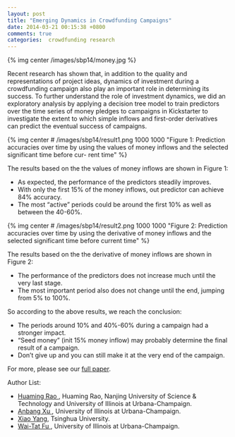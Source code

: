 ```yaml
---
layout: post
title: "Emerging Dynamics in Crowdfunding Campaigns"
date: 2014-03-21 00:15:38 +0800
comments: true
categories:  crowdfunding research
---
```


{% img center /images/sbp14/money.jpg %}

Recent research has shown that, in addition to the quality and representations of project ideas, dynamics of investment during a crowdfunding campaign also play an important role in determining its success.  To further understand the role of investment dynamics, we did an exploratory analysis by applying a decision tree model to train predictors over the time series of money pledges to campaigns in Kickstarter to investigate the extent to which simple inflows and first-order derivatives can predict the eventual success of campaigns.  

<!--more-->

{% img center # /images/sbp14/result1.png 1000 1000 "Figure 1: Prediction accuracies over time by using the values of money inflows and the selected significant time before cur- rent time" %}

The results based on the  the values of money inflows are shown in Figure 1:

* As expected, the performance of the predictors steadily improves.
* With only the first 15% of the money inflows, out predictor can achieve 84% accuracy.
* The most “active” periods could be around the first 10% as well as between the 40-60%.

{% img center # /images/sbp14/result2.png 1000 1000 "Figure 2: Prediction accuracies over time by using the derivative of money inflows and the selected significant time before current time" %}

The results based on the the derivative of money inflows are shown in Figure 2:

* The performance of the predictors does not increase much until the very last stage.
* The most important period also does not change until the end, jumping from 5% to 100%.

So according to the above results, we reach the conclusion:

* The periods around 10% and 40%-60% during a campaign had a stronger impact.
* “Seed money” (init 15% money inflow) may probably determine the final result of a campaign.
* Don’t give up and you can still make it at the very end of the campaign.

For more, please see our [full paper](http://link.springer.com/chapter/10.1007/978-3-319-05579-4_41).

Author List:

* [ Huaming Rao ](http://web.engr.illinois.edu/~huamingr/), Huaming Rao, Nanjing University of Science & Technology and University of Illinois at Urbana-Champaign.
* [ Anbang Xu ](http://web.engr.illinois.edu/~xu26/), University of Illinois at Urbana-Champaign.
* [ Xiao Yang](http://xiao-yang.me/),  Tsinghua University.
* [ Wai-Tat Fu ](http://www.cs.illinois.edu/homes/wfu/), University of Illinois at Urbana-Champaign.


